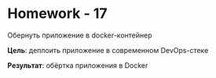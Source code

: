 # Homework - 17

Обернуть приложение в docker-контейнер

**Цель**: деплоить приложение в современном DevOps-стеке  

**Результат**: обёртка приложения в Docker  

